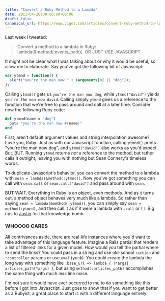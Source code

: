 ```yaml
---
title: "Convert a Ruby Method to a Lambda"
date: 2011-04-26T00:00:00+00:00
draft: false
canonical_url: https://www.viget.com/articles/convert-ruby-method-to-lambda/
---
```


Last week I tweeted:

> Convert a method to a lambda in Ruby: lambda(&method(:events_path)).
> OR JUST USE JAVASCRIPT.

It might not be clear what I was talking about or why it would be
useful, so allow me to elaborate. Say you've got the following bit of
Javascript:

```javascript
var ytmnd = function() {
  alert("you're the man now " + (arguments[0] || "dog"));
};
```

Calling `ytmnd()` gets us `you're the man now dog`, while
`ytmnd("david")` yields `you're the man now david`. Calling simply
`ytmnd` gives us a reference to the function that we're free to pass
around and call at a later time. Consider now the following Ruby code:

```ruby
def ytmnd(name = "dog")
  puts "you're the man now #{name}"
end
```

First, aren't default argument values and string interpolation awesome?
Love you, Ruby. Just as with our Javascript function, calling `ytmnd()`
prints "you're the man now dog", and `ytmnd("david")` also works as
you'd expect. But. BUT. Running `ytmnd` returns *not* a reference to the
method, but rather calls it outright, leaving you with nothing but Sean
Connery's timeless words.

To duplicate Javascript's behavior, you can convert the method to a
lambda with `sean = lambda(&method(:ytmnd))`. Now you've got something
you can call with `sean.call` or `sean.call("david")` and pass around
with `sean`.

BUT WAIT. Everything in Ruby is an object, even methods. And as it turns
out, a method object behaves very much like a lambda. So rather than
saying `sean = lambda(&method(:ytmnd))`, you can simply say
`sean = method(:ytmnd)`, and then call it as if it were a lambda with
`.call` or `[]`. Big ups to
[Justin](https://www.viget.com/about/team/jmarney/) for that knowledge
bomb.

### WHOOOO CARES

All contrivances aside, there are real-life instances where you'd want
to take advantage of this language feature. Imagine a Rails partial that
renders a list of filtered links for a given model. How would you tell
the partial where to send the links? You could pass in a string and use
old-school `:action` and `:controller` params or use `eval` (yuck). You
could create the lambda the long way with something like
`:base_url => lambda { |*args| articles_path(*args) }`, but using
`method(:articles_path)` accomplishes the same thing with much less line
noise.

I'm not sure it would have ever occurred to me to do something like this
before I got into Javascript. Just goes to show that if you want to get
better as a Rubyist, a great place to start is with a different language
entirely.
